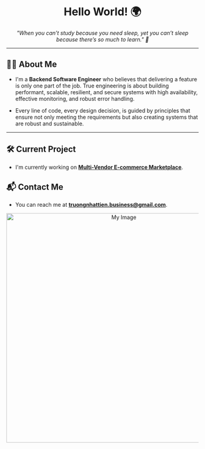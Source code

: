 <h1 align="center">Hello World! 🌍</h1>

<p align="center">
  <i>"When you can’t study because you need sleep, yet you can’t sleep because there’s so much to learn." 🌙</i>
</p>

---

## 👨‍💻 About Me

- I'm a **Backend Software Engineer** who believes that delivering a feature is only one part of the job. True engineering is about building performant, scalable, resilient, and secure systems with high availability, effective monitoring, and robust error handling.

- Every line of code, every design decision, is guided by principles that ensure not only meeting the requirements but also creating systems that are robust and sustainable.

---

## 🛠️ Current Project
- I'm currently working on **[Multi-Vendor E-commerce Marketplace](https://github.com/tientrader/Multi-Vendor-E-commerce-Marketplace)**.

## 📬 Contact Me
- You can reach me at **truongnhattien.business@gmail.com**.

<p align="center">
  <img src="https://github.com/user-attachments/assets/9d841f79-f1d0-46b2-959e-0a550dea6ad8" alt="My Image" width="600"/>
</p>
